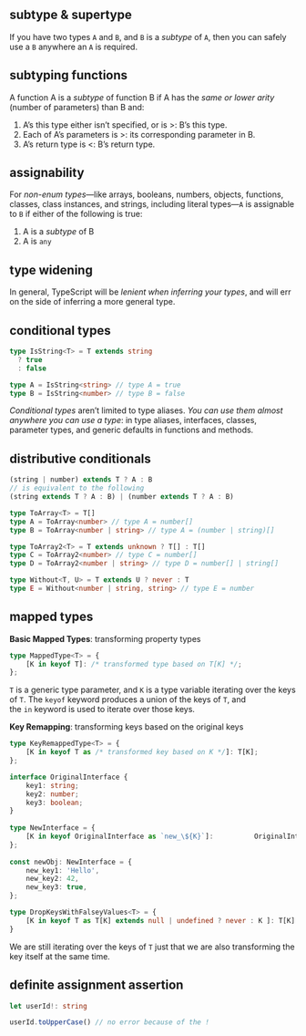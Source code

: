 ## subtype & supertype
If you have two types `A` and `B`, and `B` is a *subtype* of `A`, then you can safely use a `B` anywhere an `A` is required.

## subtyping functions
A function A is a *subtype* of function B if A has the *same or lower arity* (number of parameters) than B and:

1. A’s this type either isn’t specified, or is >: B’s this type.
2. Each of A’s parameters is >: its corresponding parameter in B.
3. A’s return type is <: B’s return type.
 
## assignability
For _non-enum types_—like arrays, booleans, numbers, objects, functions, classes, class instances, and strings, including literal types—`A` is assignable to `B` if either of the following is true:
1. A is a *subtype* of B
2. A is `any` 

## type widening
In general, TypeScript will be *lenient when inferring your types*, and will err on the side of inferring a more general type.

## conditional types
```ts
type IsString<T> = T extends string 
  ? true 
  : false 

type A = IsString<string> // type A = true
type B = IsString<number> // type B = false
```
*Conditional types* aren’t limited to type aliases. *You can use them almost anywhere you can use a type*: in type aliases, interfaces, classes, parameter types, and generic defaults in functions and methods.

## distributive conditionals
```ts
(string | number) extends T ? A : B 
// is equivalent to the following
(string extends T ? A : B) | (number extends T ? A : B)

type ToArray<T> = T[]
type A = ToArray<number> // type A = number[]
type B = ToArray<number | string> // type A = (number | string)[]

type ToArray2<T> = T extends unknown ? T[] : T[]
type C = ToArray2<number> // type C = number[]
type D = ToArray2<number | string> // type D = number[] | string[]

type Without<T, U> = T extends U ? never : T
type E = Without<number | string, string> // type E = number
```

## mapped types
**Basic Mapped Types**: transforming property types
```ts
type MappedType<T> = {  
	[K in keyof T]: /* transformed type based on T[K] */;  
};
```
`T` is a generic type parameter, and `K` is a type variable iterating over the keys of `T`. The `keyof` keyword produces a union of the keys of `T`, and the `in` keyword is used to iterate over those keys.

**Key Remapping**: transforming keys based on the original keys
```ts
type KeyRemappedType<T> = {  
	[K in keyof T as /* transformed key based on K */]: T[K];  
};

interface OriginalInterface {  
	key1: string;  
	key2: number;  
	key3: boolean;  
}  
  
type NewInterface = {  
	[K in keyof OriginalInterface as `new_\${K}`]:          OriginalInterface[K];  
};  
  
const newObj: NewInterface = {  
	new_key1: 'Hello',  
	new_key2: 42,  
	new_key3: true,  
};

type DropKeysWithFalseyValues<T> = {
	[K in keyof T as T[K] extends null | undefined ? never : K ]: T[K]
}
```
We are still iterating over the keys of `T` just that we are also transforming the key itself at the same time. 

## definite assignment assertion
```ts
let userId!: string

userId.toUpperCase() // no error because of the ! 
```
